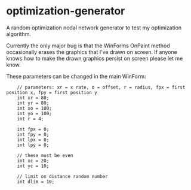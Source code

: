 # optimization-generator
A random optimization nodal network generator to test my optimization algorithm.

Currently the only major bug is that the WinForms OnPaint method occasionally erases the graphics that I've drawn on screen. If anyone knows how to make the drawn graphics persist on screen please let me know.

These parameters can be changed in the main WinForm:

        // parameters: xr = x rate, o = offset, r = radius, fpx = first position x, fpy = first position y
        int xr = 80;
        int yr = 80;
        int xo = 100;
        int yo = 100;
        int r = 4;

        int fpx = 0;
        int fpy = 0;
        int lpx = 0;
        int lpy = 0;

        // these must be even
        int xc = 20;
        int yc = 10;

        // limit on distance random number
        int dlim = 10;

